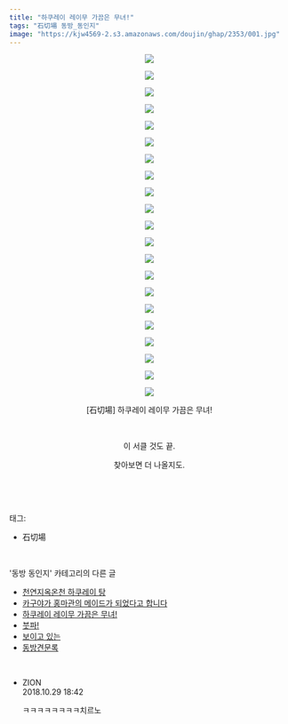 ```yaml
---
title: "하쿠레이 레이무 가끔은 무녀!"
tags: "石切場 동방_동인지"
image: "https://kjw4569-2.s3.amazonaws.com/doujin/ghap/2353/001.jpg"
---
```

<div class="article">
<p style="text-align: center; clear: none; float: none;"><img src="{{ site.imgserver9 }}/ghap/2353/001.jpg"/></p>
<p style="text-align: center; clear: none; float: none;"><img src="{{ site.imgserver9 }}/ghap/2353/002.jpg"/></p>
<p style="text-align: center; clear: none; float: none;"><img src="{{ site.imgserver9 }}/ghap/2353/003.jpg"/></p>
<p style="text-align: center; clear: none; float: none;"><img src="{{ site.imgserver9 }}/ghap/2353/004.jpg"/></p>
<p style="text-align: center; clear: none; float: none;"><img src="{{ site.imgserver9 }}/ghap/2353/005.jpg"/></p>
<p style="text-align: center; clear: none; float: none;"><img src="{{ site.imgserver9 }}/ghap/2353/006.jpg"/></p>
<p style="text-align: center; clear: none; float: none;"><img src="{{ site.imgserver9 }}/ghap/2353/007.jpg"/></p>
<p style="text-align: center; clear: none; float: none;"><img src="{{ site.imgserver9 }}/ghap/2353/008.jpg"/></p>
<p style="text-align: center; clear: none; float: none;"><img src="{{ site.imgserver9 }}/ghap/2353/009.jpg"/></p>
<p style="text-align: center; clear: none; float: none;"><img src="{{ site.imgserver9 }}/ghap/2353/010.jpg"/></p>
<p style="text-align: center; clear: none; float: none;"><img src="{{ site.imgserver9 }}/ghap/2353/011.jpg"/></p>
<p style="text-align: center; clear: none; float: none;"><img src="{{ site.imgserver9 }}/ghap/2353/012.jpg"/></p>
<p style="text-align: center; clear: none; float: none;"><img src="{{ site.imgserver9 }}/ghap/2353/013.jpg"/></p>
<p style="text-align: center; clear: none; float: none;"><img src="{{ site.imgserver9 }}/ghap/2353/014.jpg"/></p>
<p style="text-align: center; clear: none; float: none;"><img src="{{ site.imgserver9 }}/ghap/2353/015.jpg"/></p>
<p style="text-align: center; clear: none; float: none;"><img src="{{ site.imgserver9 }}/ghap/2353/016.jpg"/></p>
<p style="text-align: center; clear: none; float: none;"><img src="{{ site.imgserver9 }}/ghap/2353/017.jpg"/></p>
<p style="text-align: center; clear: none; float: none;"><img src="{{ site.imgserver9 }}/ghap/2353/018.jpg"/></p>
<p style="text-align: center; clear: none; float: none;"><img src="{{ site.imgserver9 }}/ghap/2353/019.jpg"/></p>
<p style="text-align: center; clear: none; float: none;"><img src="{{ site.imgserver9 }}/ghap/2353/020.jpg"/></p>
<p style="text-align: center; clear: none; float: none;"><img src="{{ site.imgserver9 }}/ghap/2353/021.jpg"/></p>
<p style="text-align: center; clear: none; float: none;">[石切場] 하쿠레이 레이무 가끔은 무녀!</p>
<p style="text-align: center; clear: none; float: none;"><br/></p>
<p style="text-align: center; clear: none; float: none;">이 서클 것도 끝.</p>
<p style="text-align: center; clear: none; float: none;">찾아보면 더 나올지도.</p>
<p><br/></p>
</div><br/>
<div class="tagTrail">
<p>태그: </p>
<ul>
<li>石切場</li>
</ul>
</div><br/>
<div class="another">
<p>'동방 동인지' 카테고리의 다른 글</p>
<ul>
<li><a href="/ghap_2355">천연지옥온천 하쿠레이 탕</a></li>
<li><a href="/ghap_2354">카구야가 홍마관의 메이드가 되었다고 합니다</a></li>
<li><a href="/ghap_2353">하쿠레이 레이무 가끔은 무녀!</a></li>
<li><a href="/ghap_2352">붓파!</a></li>
<li><a href="/ghap_2351">보이고 있는</a></li>
<li><a href="/ghap_2350">동방견문록</a></li>
</ul>
</div><br/>
<div class="cb_module cb_fluid">
<div class="cb_wrt cb_profile">
<div class="comment">
<ul>
<li class="cb_thumb_off" id="comment15364511">
<div class="cb_comment_area">
<div class="cb_info_area">
<div class="cb_section">
<span class="cb_nick_name">ZION</span>
</div>
<div class="cb_section">
<span class="cb_date">2018.10.29 18:42 </span>
</div>
</div>
<div class="cb_dsc_comment">
<p class="cb_dsc">
											ㅋㅋㅋㅋㅋㅋㅋㅋ치르노
										</p>
</div>
</div></li>
</ul>
</div>
</div><!-- commentList close -->
</div><br/>
